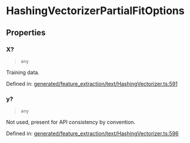 # HashingVectorizerPartialFitOptions

## Properties

### X?

> `any`

Training data.

Defined in:  [generated/feature\_extraction/text/HashingVectorizer.ts:591](https://github.com/transitive-bullshit/scikit-learn-ts/blob/92ab806/packages/sklearn/src/generated/feature_extraction/text/HashingVectorizer.ts#L591)

### y?

> `any`

Not used, present for API consistency by convention.

Defined in:  [generated/feature\_extraction/text/HashingVectorizer.ts:596](https://github.com/transitive-bullshit/scikit-learn-ts/blob/92ab806/packages/sklearn/src/generated/feature_extraction/text/HashingVectorizer.ts#L596)
